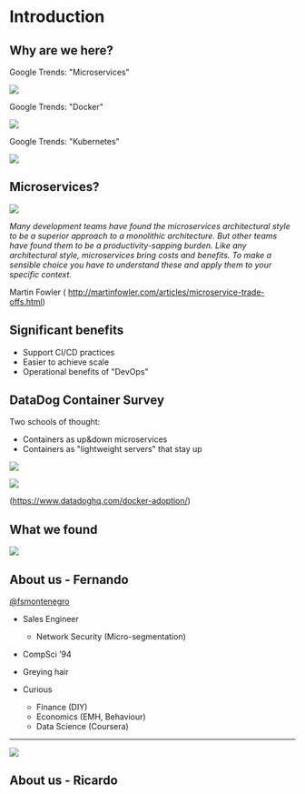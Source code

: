 # Introduction


## Why are we here?

Google Trends: "Microservices"

![](http://fsmontenegro.github.io/dockersec/images/microservicesGT.png)

Google Trends:  "Docker"

![](http://fsmontenegro.github.io/dockersec/images/DockerGT.png)


Google Trends: "Kubernetes"

![](http://fsmontenegro.github.io/dockersec/images/kubernetesGT.png)



## Microservices?
![](http://fsmontenegro.github.io/dockersec/images/microservicesF5.png)

*Many development teams have found the microservices architectural style to be a superior approach to a monolithic architecture. But other teams have found them to be a productivity-sapping burden. Like any architectural style, microservices bring costs and benefits. To make a sensible choice you have to understand these and apply them to your specific context.*

Martin Fowler ( http://martinfowler.com/articles/microservice-trade-offs.html)


## Significant benefits
* Support CI/CD practices
* Easier to achieve scale
* Operational benefits of "DevOps"



## DataDog Container Survey

Two schools of thought:
* Containers as up&down microservices
* Containers as "lightweight servers" that stay up


![](http://fsmontenegro.github.io/dockersec/images/ddContainerTypes.png)

![](http://fsmontenegro.github.io/dockersec/images/ddContainerLife.png)

(https://www.datadoghq.com/docker-adoption/)



## What we found
![](http://fsmontenegro.github.io/dockersec/images/DockerIceberg.jpg)



## About us - Fernando

[@fsmontenegro](https://twitter.com/fsmontenegro)

* Sales Engineer
  + Network Security (Micro-segmentation)
* CompSci ’94
* Greying hair

* Curious
  + Finance (DIY)
  + Economics (EMH, Behaviour)
  + Data Science (Coursera)

***
![](http://fsmontenegro.github.io/dockersec/images/fmcat.png)


## About us - Ricardo
